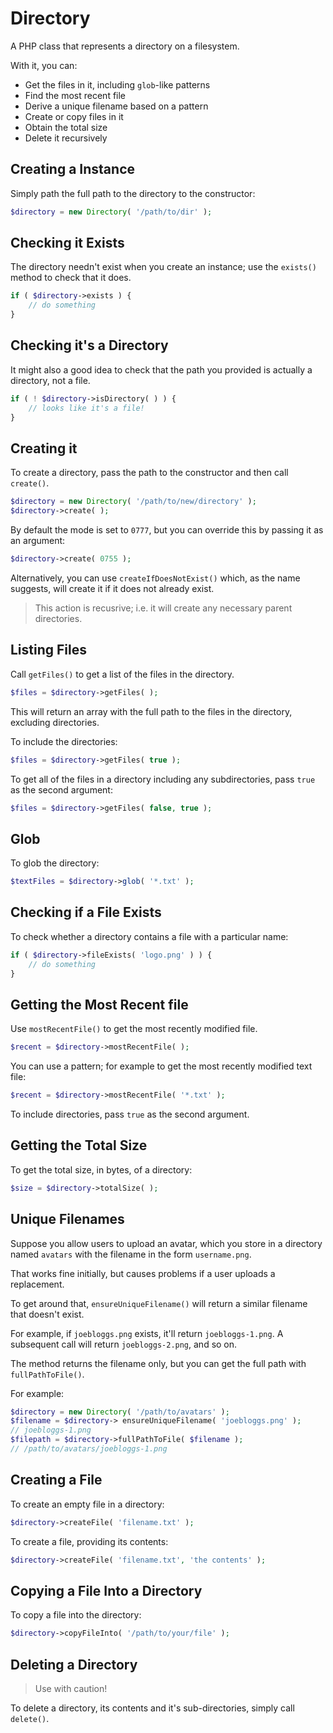 # Directory

A PHP class that represents a directory on a filesystem.

With it, you can:

- Get the files in it, including `glob`-like patterns
- Find the most recent file
- Derive a unique filename based on a pattern
- Create or copy files in it
- Obtain the total size
- Delete it recursively

## Creating a Instance

Simply path the full path to the directory to the constructor:

```php
$directory = new Directory( '/path/to/dir' );
```

## Checking it Exists

The directory needn't exist when you create an instance; use the `exists()` method to check that it does.

```php
if ( $directory->exists ) {
	// do something
}
```	

## Checking it's a Directory

It might also a good idea to check that the path you provided is actually a directory, not a file.

```php
if ( ! $directory->isDirectory( ) ) {
	// looks like it's a file!
}
```	

## Creating it

To create a directory, pass the path to the constructor and then call `create()`.

```php
$directory = new Directory( '/path/to/new/directory' );
$directory->create( );
```

By default the mode is set to `0777`, but you can override this by passing it as an argument:

```php
$directory->create( 0755 );
```

Alternatively, you can use `createIfDoesNotExist()` which, as the name suggests, will create it if it does not already exist.

> This action is recusrive; i.e. it will create any necessary parent directories.

## Listing Files

Call `getFiles()` to get a list of the files in the directory.

```php
$files = $directory->getFiles( );
```

This will return an array with the full path to the files in the directory, excluding directories.

To include the directories:

```php
$files = $directory->getFiles( true );
```

To get all of the files in a directory including any subdirectories, pass `true` as the second argument:

```php
$files = $directory->getFiles( false, true );
```

## Glob

To glob the directory:

```php
$textFiles = $directory->glob( '*.txt' );
```

## Checking if a File Exists

To check whether a directory contains a file with a particular name:

```php
if ( $directory->fileExists( 'logo.png' ) ) {
	// do something
}
```

## Getting the Most Recent file

Use `mostRecentFile()` to get the most recently modified file.

```php
$recent = $directory->mostRecentFile( );
```

You can use a pattern; for example to get the most recently modified text file:

```php
$recent = $directory->mostRecentFile( '*.txt' );
```

To include directories, pass `true` as the second argument.

## Getting the Total Size

To get the total size, in bytes, of a directory:

```php
$size = $directory->totalSize( );
```

## Unique Filenames

Suppose you allow users to upload an avatar, which you store in a directory named `avatars` with the filename in the form `username.png`.

That works fine initially, but causes problems if a user uploads a replacement.

To get around that, `ensureUniqueFilename()` will return a similar filename that doesn't exist.

For example, if `joebloggs.png` exists, it'll return `joebloggs-1.png`. A subsequent call will return `joebloggs-2.png`, and so on.

The method returns the filename only, but you can get the full path with `fullPathToFile()`.

For example:

```php
$directory = new Directory( '/path/to/avatars' );
$filename = $directory-> ensureUniqueFilename( 'joebloggs.png' );
// joebloggs-1.png
$filepath = $directory->fullPathToFile( $filename );
// /path/to/avatars/joebloggs-1.png
```

## Creating a File

To create an empty file in a directory:

```php
$directory->createFile( 'filename.txt' );
```

To create a file, providing its contents:

```php
$directory->createFile( 'filename.txt', 'the contents' );
```

## Copying a File Into a Directory

To copy a file into the directory:

```php
$directory->copyFileInto( '/path/to/your/file' );
```

## Deleting a Directory

> Use with caution!

To delete a directory, its contents and it's sub-directories, simply call `delete()`.